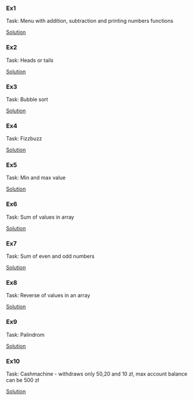 ### Ex1

Task: Menu with addition, subtraction and printing numbers functions

[Solution](ex1.py)

### Ex2

Task: Heads or tails

[Solution](ex2.py)

### Ex3

Task: Bubble sort

[Solution](ex3.py)

### Ex4

Task: Fizzbuzz

[Solution](ex4.py)

### Ex5

Task: Min and max value

[Solution](ex5.py)

### Ex6

Task: Sum of values in array

[Solution](ex6.py)

### Ex7

Task: Sum of even and odd numbers

[Solution](ex7.py)

### Ex8

Task: Reverse of values in an array

[Solution](ex8.py)

### Ex9

Task: Palindrom

[Solution](ex9.py)

### Ex10

Task: Cashmachine - withdraws only 50,20 and 10 zł, max account balance can be 500 zł

[Solution](ex10.py)